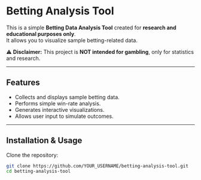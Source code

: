 # Betting Analysis Tool

This is a simple **Betting Data Analysis Tool** created for **research and educational purposes only**.  
It allows you to visualize sample betting-related data.

⚠️ **Disclaimer:** This project is **NOT intended for gambling**, only for statistics and research.

---

## Features
- Collects and displays sample betting data.
- Performs simple win-rate analysis.
- Generates interactive visualizations.
- Allows user input to simulate outcomes.

---

## Installation & Usage
Clone the repository:
```bash
git clone https://github.com/YOUR_USERNAME/betting-analysis-tool.git
cd betting-analysis-tool
